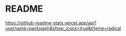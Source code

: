 # README
https://github-readme-stats.vercel.app/api?username=pantojaph&show_icons=true&theme=radical

